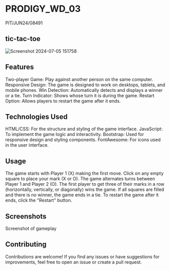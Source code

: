 # PRODIGY_WD_03
PIT/JUN24/08491
## tic-tac-toe
![Screenshot 2024-07-05 151758](https://github.com/sravani152005/PRODIGY_WD_03/assets/174726347/baee1464-5c19-44bd-970d-07ebede5ee13)
## Features
Two-player Game: Play against another person on the same computer.
Responsive Design: The game is designed to work on desktops, tablets, and mobile phones.
Win Detection: Automatically detects and displays a winner or a tie.
Turn Indicator: Shows whose turn it is during the game.
Restart Option: Allows players to restart the game after it ends.
## Technologies Used
HTML/CSS: For the structure and styling of the game interface.
JavaScript: To implement the game logic and interactivity.
Bootstrap: Used for responsive design and styling components.
FontAwesome: For icons used in the user interface.

## Usage
The game starts with Player 1 (X) making the first move.
Click on any empty square to place your mark (X or O).
The game alternates turns between Player 1 and Player 2 (O).
The first player to get three of their marks in a row (horizontally, vertically, or diagonally) wins the game.
If all squares are filled and there is no winner, the game ends in a tie.
To restart the game after it ends, click the "Restart" button.
## Screenshots

Screenshot of gameplay

## Contributing
Contributions are welcome! If you find any issues or have suggestions for improvements, feel free to open an issue or create a pull request.

